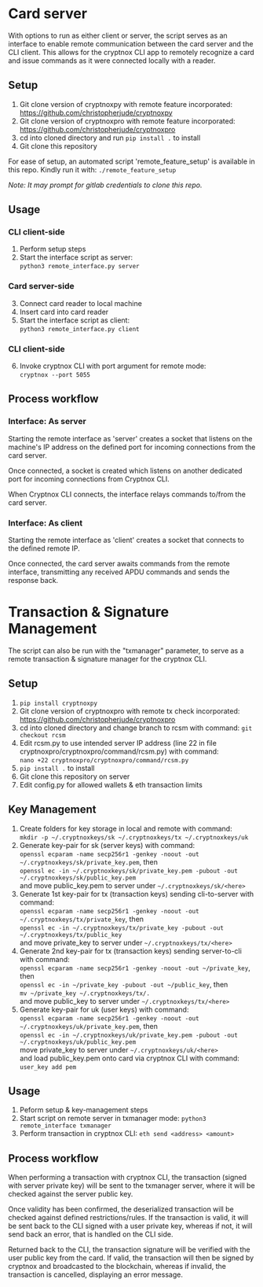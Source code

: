 # Card server

With options to run as either client or server, the script serves as an interface to enable remote communication between the card server and the CLI client.
This allows for the cryptnox CLI app to remotely recognize a card and issue commands as it were connected locally with a reader.

## Setup

1. Git clone version of cryptnoxpy with remote feature incorporated: https://github.com/christopherjude/cryptnoxpy
2. Git clone version of cryptnoxpro with remote feature incorporated: https://github.com/christopherjude/cryptnoxpro
3. cd into cloned directory and run `pip install .` to install
4. Git clone this repository

For ease of setup, an automated script 'remote_feature_setup' is available in this repo. Kindly run it with: `./remote_feature_setup`
 
_Note: It may prompt for gitlab credentials to clone this repo._

## Usage

### CLI client-side
1. Perform setup steps
2. Start the interface script as server:<br>
`python3 remote_interface.py server`


### Card server-side
3. Connect card reader to local machine
4. Insert card into card reader
5. Start the interface script as client:<br>
`python3 remote_interface.py client`

### CLI client-side
6. Invoke cryptnox CLI with port argument for remote mode:<br>
`cryptnox --port 5055`

## Process workflow

### Interface: As server
Starting the remote interface as 'server' creates a socket that listens on the machine's IP address on the defined port for incoming connections from the card server.

Once connected, a socket is created which listens on another dedicated port for incoming connections from Cryptnox CLI.

When Cryptnox CLI connects, the interface relays commands to/from the card server.

### Interface: As client
Starting the remote interface as 'client' creates a socket that connects to the defined remote IP.

Once connected, the card server awaits commands from the remote interface, transmitting any received APDU commands and sends the response back.



# Transaction & Signature Management

The script can also be run with the "txmanager" parameter, to serve as a remote transaction & signature manager for the cryptnox CLI.

## Setup

1. `pip install cryptnoxpy`
2. Git clone version of cryptnoxpro with remote tx check incorporated: https://github.com/christopherjude/cryptnoxpro
3. cd into cloned directory and change branch to rcsm with command: `git checkout rcsm`
3. Edit rcsm.py to use intended server IP address (line 22 in file cryptnoxpro/cryptnoxpro/command/rcsm.py) with command:<br>
`nano +22 cryptnoxpro/cryptnoxpro/command/rcsm.py`
4. `pip install .` to install
5. Git clone this repository on server
6. Edit config.py for allowed wallets & eth transaction limits

## Key Management

1. Create folders for key storage in local and remote with command: <br>
`mkdir -p ~/.cryptnoxkeys/sk ~/.cryptnoxkeys/tx ~/.cryptnoxkeys/uk`
2. Generate key-pair for sk (server keys) with command: <br>
`openssl ecparam -name secp256r1 -genkey -noout -out ~/.cryptnoxkeys/sk/private_key.pem`, then <br>
`openssl ec -in ~/.cryptnoxkeys/sk/private_key.pem -pubout -out ~/.cryptnoxkeys/sk/public_key.pem`<br>
and move public_key.pem to server under `~/.cryptnoxkeys/sk/<here>`
3. Generate 1st key-pair for tx (transaction keys) sending cli-to-server with command: <br>
`openssl ecparam -name secp256r1 -genkey -noout -out ~/.cryptnoxkeys/tx/private_key`, then <br>
`openssl ec -in ~/.cryptnoxkeys/tx/private_key -pubout -out ~/.cryptnoxkeys/tx/public_key`<br>
and move private_key to server under `~/.cryptnoxkeys/tx/<here>`
4. Generate 2nd key-pair for tx (transaction keys) sending server-to-cli with command: <br>
`openssl ecparam -name secp256r1 -genkey -noout -out ~/private_key`, then <br>
`openssl ec -in ~/private_key -pubout -out ~/public_key`, then <br>
`mv ~/private_key ~/.cryptnoxkeys/tx/.`<br>
and move public_key to server under `~/.cryptnoxkeys/tx/<here>`
5. Generate key-pair for uk (user keys) with command: <br>
`openssl ecparam -name secp256r1 -genkey -noout -out ~/.cryptnoxkeys/uk/private_key.pem`, then <br>
`openssl ec -in ~/.cryptnoxkeys/uk/private_key.pem -pubout -out ~/.cryptnoxkeys/uk/public_key.pem` <br>
move private_key to server under `~/.cryptnoxkeys/uk/<here>` <br>
and load public_key.pem onto card via cryptnox CLI with command: `user_key add pem`

## Usage

1. Peform setup & key-management steps
2. Start script on remote server in txmanager mode: `python3 remote_interface txmanager`
3. Perform transaction in cryptnox CLI: `eth send <address> <amount>`

## Process workflow

When performing a transaction with cryptnox CLI, the transaction (signed with server private key) will be sent to the txmanager server, where it will be checked against the server public key. 

Once validity has been confirmed, the deserialized transaction will be checked against defined restrictions/rules. If the transaction is valid, it will be sent back to the CLI signed with a user private key, whereas if not, it will send back an error, that is handled on the CLI side.

Returned back to the CLI, the transaction signature will be verified with the user public key from the card. If valid, the transaction will then be signed by cryptnox and broadcasted to the blockchain, whereas if invalid, the transaction is cancelled, displaying an error message.
